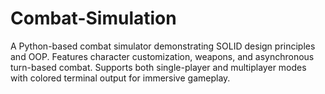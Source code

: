# Combat-Simulation
A Python-based combat simulator demonstrating SOLID design principles and OOP. Features character customization, weapons, and asynchronous turn-based combat. Supports both single-player and multiplayer modes with colored terminal output for immersive gameplay.

